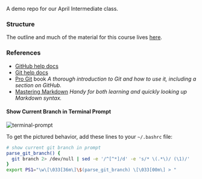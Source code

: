 A demo repo for our April Intermediate class.

### Structure
The outline and much of the material for this course lives [here](https://training.github.com/kit/intermediate).


### References
- [GitHub help docs](https://help.github.com)
- [Git help docs](http://git-scm.com/docs)
- [Pro Git](http://git-scm.com/book/en/v2) book
  *A thorough introduction to Git and how to use it, including a section on GitHub.*
- [Mastering Markdown](https://guides.github.com/features/mastering-markdown/)
	*Handy for both learning and quickly looking up Markdown syntax.*

#### Show Current Branch in Terminal Prompt
![terminal-prompt](https://cloud.githubusercontent.com/assets/2132216/7382003/b514a288-edbe-11e4-9162-ea065519ea08.png)

To get the pictured behavior, add these lines to your `~/.bashrc` file:
```bash
# show current git branch in prompt
parse_git_branch() {
  git branch 2> /dev/null | sed -e '/^[^*]/d' -e 's/* \(.*\)/ (\1)/'
}
export PS1="\w\[\033[36m\]\$(parse_git_branch) \[\033[00m\] > "
```

